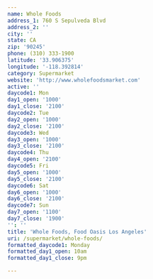 ```yaml
---
name: Whole Foods
address_1: 760 S Sepulveda Blvd
address_2: ''
city: ''
state: CA
zip: '90245'
phone: (310) 333-1900
latitude: '33.906375'
longitude: '-118.392814'
category: Supermarket
website: 'http://www.wholefoodsmarket.com'
active: ''
daycode1: Mon
day1_open: '1000'
day1_close: '2100'
daycode2: Tue
day2_open: '1000'
day2_close: '2100'
daycode3: Wed
day3_open: '1000'
day3_close: '2100'
daycode4: Thu
day4_open: '2100'
daycode5: Fri
day5_open: '1000'
day5_close: '2100'
daycode6: Sat
day6_open: '1000'
day6_close: '2100'
daycode7: Sun
day7_open: '1100'
day7_close: '1900'
'': ''
title: 'Whole Foods, Food Oasis Los Angeles'
uri: /supermarket/whole-foods/
formatted_daycode1: Monday
formatted_day1_open: 10am
formatted_day1_close: 9pm

---
```

